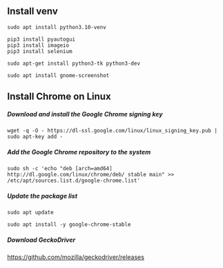 
## Install venv
```shell 
sudo apt install python3.10-venv
```

```shell
pip3 install pyautogui
pip3 install imageio
pip3 install selenium
```

```shell
sudo apt-get install python3-tk python3-dev
```

```shell
sudo apt install gnome-screenshot
```

## Install Chrome on Linux

##### Download and install the Google Chrome signing key
```shell
wget -q -O - https://dl-ssl.google.com/linux/linux_signing_key.pub | sudo apt-key add -
```

##### Add the Google Chrome repository to the system
```shell
sudo sh -c 'echo "deb [arch=amd64] http://dl.google.com/linux/chrome/deb/ stable main" >> /etc/apt/sources.list.d/google-chrome.list'
```

##### Update the package list
```shell
sudo apt update
```

```shell
sudo apt install -y google-chrome-stable
```


##### Download GeckoDriver
https://github.com/mozilla/geckodriver/releases